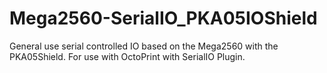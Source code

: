 # Mega2560-SerialIO_PKA05IOShield
General use serial controlled IO based on the Mega2560 with the PKA05Shield.  For use with OctoPrint with SerialIO Plugin.
